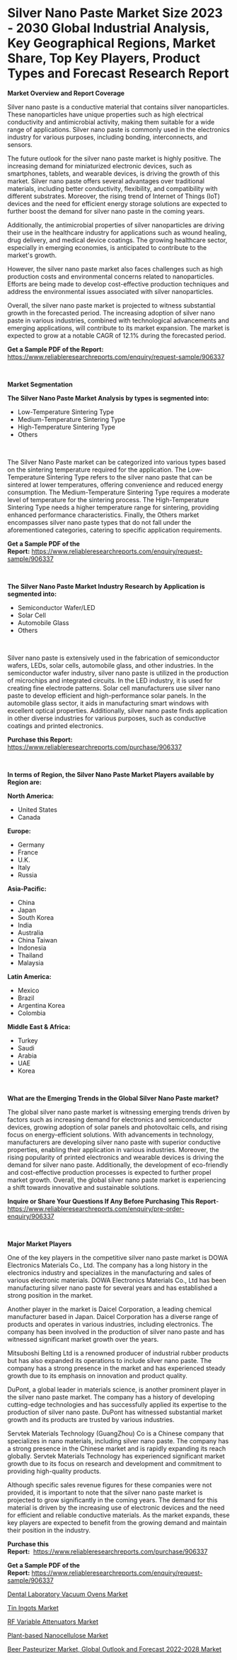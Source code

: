 <p><h1>Silver Nano Paste Market Size 2023 - 2030 Global Industrial Analysis, Key Geographical Regions, Market Share, Top Key Players, Product Types and Forecast Research Report</h1></p><p><strong>Market Overview and Report Coverage</strong></p>
<p><p>Silver nano paste is a conductive material that contains silver nanoparticles. These nanoparticles have unique properties such as high electrical conductivity and antimicrobial activity, making them suitable for a wide range of applications. Silver nano paste is commonly used in the electronics industry for various purposes, including bonding, interconnects, and sensors.</p><p>The future outlook for the silver nano paste market is highly positive. The increasing demand for miniaturized electronic devices, such as smartphones, tablets, and wearable devices, is driving the growth of this market. Silver nano paste offers several advantages over traditional materials, including better conductivity, flexibility, and compatibility with different substrates. Moreover, the rising trend of Internet of Things (IoT) devices and the need for efficient energy storage solutions are expected to further boost the demand for silver nano paste in the coming years.</p><p>Additionally, the antimicrobial properties of silver nanoparticles are driving their use in the healthcare industry for applications such as wound healing, drug delivery, and medical device coatings. The growing healthcare sector, especially in emerging economies, is anticipated to contribute to the market's growth.</p><p>However, the silver nano paste market also faces challenges such as high production costs and environmental concerns related to nanoparticles. Efforts are being made to develop cost-effective production techniques and address the environmental issues associated with silver nanoparticles.</p><p>Overall, the silver nano paste market is projected to witness substantial growth in the forecasted period. The increasing adoption of silver nano paste in various industries, combined with technological advancements and emerging applications, will contribute to its market expansion. The market is expected to grow at a notable CAGR of 12.1% during the forecasted period.</p></p>
<p><strong>Get a Sample PDF of the Report:</strong> <a href="https://www.reliableresearchreports.com/enquiry/request-sample/906337">https://www.reliableresearchreports.com/enquiry/request-sample/906337</a></p>
<p>&nbsp;</p>
<p><strong>Market Segmentation</strong></p>
<p><strong>The Silver Nano Paste Market Analysis by types is segmented into:</strong></p>
<p><ul><li>Low-Temperature Sintering Type</li><li>Medium-Temperature Sintering Type</li><li>High-Temperature Sintering Type</li><li>Others</li></ul></p>
<p>&nbsp;</p>
<p><p>The Silver Nano Paste market can be categorized into various types based on the sintering temperature required for the application. The Low-Temperature Sintering Type refers to the silver nano paste that can be sintered at lower temperatures, offering convenience and reduced energy consumption. The Medium-Temperature Sintering Type requires a moderate level of temperature for the sintering process. The High-Temperature Sintering Type needs a higher temperature range for sintering, providing enhanced performance characteristics. Finally, the Others market encompasses silver nano paste types that do not fall under the aforementioned categories, catering to specific application requirements.</p></p>
<p><strong>Get a Sample PDF of the Report:</strong>&nbsp;<a href="https://www.reliableresearchreports.com/enquiry/request-sample/906337">https://www.reliableresearchreports.com/enquiry/request-sample/906337</a></p>
<p>&nbsp;</p>
<p><strong>The Silver Nano Paste Market Industry Research by Application is segmented into:</strong></p>
<p><ul><li>Semiconductor Wafer/LED</li><li>Solar Cell</li><li>Automobile Glass</li><li>Others</li></ul></p>
<p>&nbsp;</p>
<p><p>Silver nano paste is extensively used in the fabrication of semiconductor wafers, LEDs, solar cells, automobile glass, and other industries. In the semiconductor wafer industry, silver nano paste is utilized in the production of microchips and integrated circuits. In the LED industry, it is used for creating fine electrode patterns. Solar cell manufacturers use silver nano paste to develop efficient and high-performance solar panels. In the automobile glass sector, it aids in manufacturing smart windows with excellent optical properties. Additionally, silver nano paste finds application in other diverse industries for various purposes, such as conductive coatings and printed electronics.</p></p>
<p><strong>Purchase this Report:</strong>&nbsp; <a href="https://www.reliableresearchreports.com/purchase/906337">https://www.reliableresearchreports.com/purchase/906337</a></p>
<p>&nbsp;</p>
<p><strong>In terms of Region, the Silver Nano Paste Market Players available by Region are:</strong></p>
<p>
    <p> <strong> North America: </strong>
        <ul>
            <li>United States</li>
            <li>Canada</li>
        </ul>
        </p> 
    <p> <strong> Europe: </strong>
        <ul>
            <li>Germany</li>
            <li>France</li>
            <li>U.K.</li>
            <li>Italy</li>
            <li>Russia</li>
        </ul>
        </p> 
    <p> <strong> Asia-Pacific: </strong>
        <ul>
            <li>China</li>
            <li>Japan</li>
            <li>South Korea</li>
            <li>India</li>
            <li>Australia</li>
            <li>China Taiwan</li>
            <li>Indonesia</li>
            <li>Thailand</li>
            <li>Malaysia</li>
        </ul>
        </p> 
    <p> <strong> Latin America: </strong>
        <ul>
            <li>Mexico</li>
            <li>Brazil</li>
            <li>Argentina Korea</li>
            <li>Colombia</li>
        </ul>
        </p> 
    <p> <strong> Middle East & Africa: </strong>
        <ul>
            <li>Turkey</li>
            <li>Saudi</li>
            <li>Arabia</li>
            <li>UAE</li>
            <li>Korea</li>
        </ul>
    </p>
    </p>
<p>&nbsp;</p>
<p><strong>What are the Emerging Trends in the Global Silver Nano Paste market?</strong></p>
<p><p>The global silver nano paste market is witnessing emerging trends driven by factors such as increasing demand for electronics and semiconductor devices, growing adoption of solar panels and photovoltaic cells, and rising focus on energy-efficient solutions. With advancements in technology, manufacturers are developing silver nano paste with superior conductive properties, enabling their application in various industries. Moreover, the rising popularity of printed electronics and wearable devices is driving the demand for silver nano paste. Additionally, the development of eco-friendly and cost-effective production processes is expected to further propel market growth. Overall, the global silver nano paste market is experiencing a shift towards innovative and sustainable solutions.</p></p>
<p><strong>Inquire or Share Your Questions If Any Before Purchasing This Report</strong>- <a href="https://www.reliableresearchreports.com/enquiry/pre-order-enquiry/906337">https://www.reliableresearchreports.com/enquiry/pre-order-enquiry/906337</a></p>
<p>&nbsp;</p>
<p><strong>Major Market Players</strong></p>
<p><p>One of the key players in the competitive silver nano paste market is DOWA Electronics Materials Co., Ltd. The company has a long history in the electronics industry and specializes in the manufacturing and sales of various electronic materials. DOWA Electronics Materials Co., Ltd has been manufacturing silver nano paste for several years and has established a strong position in the market.</p><p>Another player in the market is Daicel Corporation, a leading chemical manufacturer based in Japan. Daicel Corporation has a diverse range of products and operates in various industries, including electronics. The company has been involved in the production of silver nano paste and has witnessed significant market growth over the years.</p><p>Mitsuboshi Belting Ltd is a renowned producer of industrial rubber products but has also expanded its operations to include silver nano paste. The company has a strong presence in the market and has experienced steady growth due to its emphasis on innovation and product quality.</p><p>DuPont, a global leader in materials science, is another prominent player in the silver nano paste market. The company has a history of developing cutting-edge technologies and has successfully applied its expertise to the production of silver nano paste. DuPont has witnessed substantial market growth and its products are trusted by various industries.</p><p>Servtek Materials Technology (GuangZhou) Co is a Chinese company that specializes in nano materials, including silver nano paste. The company has a strong presence in the Chinese market and is rapidly expanding its reach globally. Servtek Materials Technology has experienced significant market growth due to its focus on research and development and commitment to providing high-quality products.</p><p>Although specific sales revenue figures for these companies were not provided, it is important to note that the silver nano paste market is projected to grow significantly in the coming years. The demand for this material is driven by the increasing use of electronic devices and the need for efficient and reliable conductive materials. As the market expands, these key players are expected to benefit from the growing demand and maintain their position in the industry.</p></p>
<p><strong>Purchase this Report:</strong>&nbsp;&nbsp;<a href="https://www.reliableresearchreports.com/purchase/906337">https://www.reliableresearchreports.com/purchase/906337</a></p>
<p></p>
<p><strong>Get a Sample PDF of the Report:</strong>&nbsp;<a href="https://www.reliableresearchreports.com/enquiry/request-sample/906337">https://www.reliableresearchreports.com/enquiry/request-sample/906337</a></p>
<p><p><a href="https://medium.com/@bethhermann2023/dental-laboratory-vacuum-ovens-market-size-growth-forecast-2023-2030-a397967deb4b">Dental Laboratory Vacuum Ovens Market</a></p><p><a href="https://www.linkedin.com/pulse/tin-ingots-market-research-report-unlocks-analysis-financial-ddl2e/">Tin Ingots Market</a></p><p><a href="https://www.reportprime.com/rf-variable-attenuators-r1686">RF Variable Attenuators Market</a></p><p><a href="https://github.com/JameTravis/Market-Research-Report-List-1/blob/main/plant-based-nanocellulose-market.md">Plant-based Nanocellulose Market</a></p><p><a href="https://issuu.com/reportprime-2/docs/beer-pasteurizer-market-global-outlook-and-forecas?fr=xKAE9_zU1NQ">Beer Pasteurizer Market, Global Outlook and Forecast 2022-2028 Market</a></p></p>